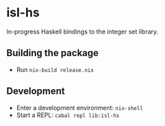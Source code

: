 # isl-hs

In-progress Haskell bindings to the integer set library.

## Building the package

* Run `nix-build release.nix`

## Development

* Enter a development environment: `nix-shell`
* Start a REPL: `cabal repl lib:isl-hs`
